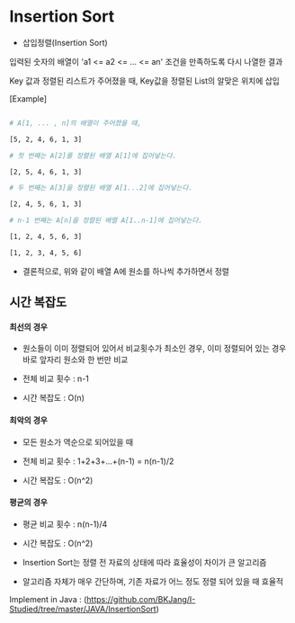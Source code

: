 ﻿# Insertion Sort

- 삽입정렬(Insertion Sort)

입력된 숫자의 배열이 'a1 <= a2 <= ... <= an' 조건을 만족하도록 다시 나열한 결과

Key 값과 정렬된 리스트가 주어졌을 때, Key값을 정렬된 List의 알맞은 위치에 삽입

[Example]

```sh

# A[1, ... , n]의 배열이 주어졌을 때,

[5, 2, 4, 6, 1, 3]

# 첫 번째는 A[2]를 정렬된 배열 A[1]에 집어넣는다.

[2, 5, 4, 6, 1, 3]

# 두 번째는 A[3]을 정렬된 배열 A[1...2]에 집어넣는다.

[2, 4, 5, 6, 1, 3]

# n-1 번째는 A[n]을 정렬된 배열 A[1..n-1]에 집어넣는다.

[1, 2, 4, 5, 6, 3]

[1, 2, 3, 4, 5, 6]

```

- 결론적으로, 위와 같이 배열 A에 원소를 하나씩 추가하면서 정렬

## 시간 복잡도


#### 최선의 경우 

- 원소들이 이미 정렬되어 있어서 비교횟수가 최소인 경우, 이미 정렬되어 있는 경우 바로 앞자리 원소와 한 번만 비교
 
- 전체 비교 횟수 : n-1

- 시간 복잡도 : O(n)


#### 최악의 경우

- 모든 원소가 역순으로 되어있을 때

- 전체 비교 횟수 : 1+2+3+...+(n-1) = n(n-1)/2

- 시간 복잡도 : O(n^2)


#### 평균의 경우

- 평균 비교 횟수 : n(n-1)/4

- 시간 복잡도 : O(n^2)


- Insertion Sort는 정렬 전 자료의 상태에 따라 효율성이 차이가 큰 알고리즘

- 알고리즘 자체가 매우 간단하며, 기존 자료가 어느 정도 정렬 되어 있을 때 효율적


Implement in Java : (https://github.com/BKJang/I-Studied/tree/master/JAVA/InsertionSort)